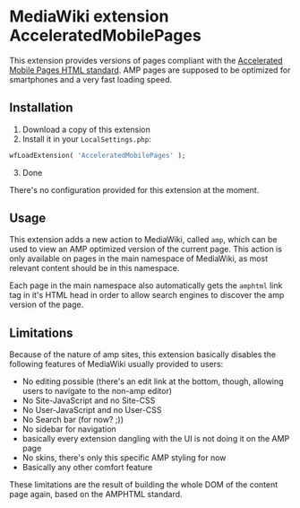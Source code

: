 # MediaWiki extension AcceleratedMobilePages

This extension provides versions of pages compliant with the [Accelerated Mobile Pages HTML standard](https://amp.dev/).
AMP pages are supposed to be optimized for smartphones and a very fast loading speed.

## Installation

1. Download a copy of this extension
2. Install it in your `LocalSettings.php`:
```php
wfLoadExtension( 'AcceleratedMobilePages' );
```
3. Done

There's no configuration provided for this extension at the moment.

## Usage

This extension adds a new action to MediaWiki, called `amp`, which can be used to view an AMP optimized version of the current page.
This action is only available on pages in the main namespace of MediaWiki, as most relevant content should be in this namespace.

Each page in the main namespace also automatically gets the `amphtml` link tag in it's HTML head in order to allow search engines to discover the amp version of the page.

## Limitations

Because of the nature of amp sites, this extension basically disables the following features of MediaWiki usually provided to users:
* No editing possible (there's an edit link at the bottom, though, allowing users to navigate to the non-amp editor)
* No Site-JavaScript and no Site-CSS
* No User-JavaScript and no User-CSS
* No Search bar (for now? ;))
* No sidebar for navigation
* basically every extension dangling with the UI is not doing it on the AMP page
* No skins, there's only this specific AMP styling for now
* Basically any other comfort feature

These limitations are the result of building the whole DOM of the content page again, based on the AMPHTML standard.
